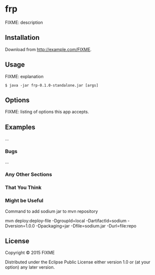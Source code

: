 # frp

FIXME: description

## Installation

Download from http://example.com/FIXME.

## Usage

FIXME: explanation

    $ java -jar frp-0.1.0-standalone.jar [args]

## Options

FIXME: listing of options this app accepts.

## Examples

...

### Bugs

...

### Any Other Sections
### That You Think
### Might be Useful

Command to add sodium jar to mvn repository

mvn deploy:deploy-file -DgroupId=local -DartifactId=sodium     -Dversion=1.0.0 -Dpackaging=jar -Dfile=sodium.jar -Durl=file:repo

## License

Copyright © 2015 FIXME

Distributed under the Eclipse Public License either version 1.0 or (at
your option) any later version.
